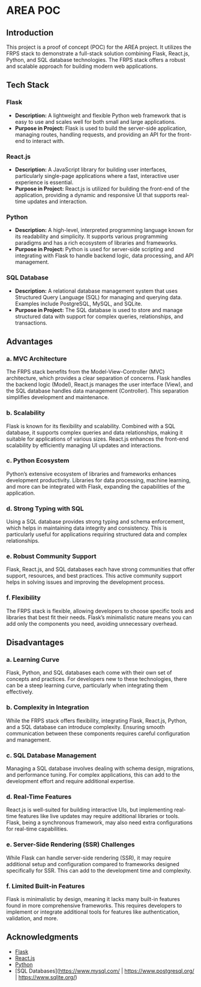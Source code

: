 # AREA POC

## Introduction

This project is a proof of concept (POC) for the AREA project. It utilizes the FRPS stack to demonstrate a full-stack solution combining Flask, React.js, Python, and SQL database technologies. The FRPS stack offers a robust and scalable approach for building modern web applications.

## Tech Stack

### Flask

- **Description:** A lightweight and flexible Python web framework that is easy to use and scales well for both small and large applications.
- **Purpose in Project:** Flask is used to build the server-side application, managing routes, handling requests, and providing an API for the front-end to interact with.

### React.js

- **Description:** A JavaScript library for building user interfaces, particularly single-page applications where a fast, interactive user experience is essential.
- **Purpose in Project:** React.js is utilized for building the front-end of the application, providing a dynamic and responsive UI that supports real-time updates and interaction.

### Python

- **Description:** A high-level, interpreted programming language known for its readability and simplicity. It supports various programming paradigms and has a rich ecosystem of libraries and frameworks.
- **Purpose in Project:** Python is used for server-side scripting and integrating with Flask to handle backend logic, data processing, and API management.

### SQL Database

- **Description:** A relational database management system that uses Structured Query Language (SQL) for managing and querying data. Examples include PostgreSQL, MySQL, and SQLite.
- **Purpose in Project:** The SQL database is used to store and manage structured data with support for complex queries, relationships, and transactions.

## Advantages

### a. MVC Architecture

The FRPS stack benefits from the Model-View-Controller (MVC) architecture, which provides a clear separation of concerns. Flask handles the backend logic (Model), React.js manages the user interface (View), and the SQL database handles data management (Controller). This separation simplifies development and maintenance.

### b. Scalability

Flask is known for its flexibility and scalability. Combined with a SQL database, it supports complex queries and data relationships, making it suitable for applications of various sizes. React.js enhances the front-end scalability by efficiently managing UI updates and interactions.

### c. Python Ecosystem

Python’s extensive ecosystem of libraries and frameworks enhances development productivity. Libraries for data processing, machine learning, and more can be integrated with Flask, expanding the capabilities of the application.

### d. Strong Typing with SQL

Using a SQL database provides strong typing and schema enforcement, which helps in maintaining data integrity and consistency. This is particularly useful for applications requiring structured data and complex relationships.

### e. Robust Community Support

Flask, React.js, and SQL databases each have strong communities that offer support, resources, and best practices. This active community support helps in solving issues and improving the development process.

### f. Flexibility

The FRPS stack is flexible, allowing developers to choose specific tools and libraries that best fit their needs. Flask’s minimalistic nature means you can add only the components you need, avoiding unnecessary overhead.

## Disadvantages

### a. Learning Curve

Flask, Python, and SQL databases each come with their own set of concepts and practices. For developers new to these technologies, there can be a steep learning curve, particularly when integrating them effectively.

### b. Complexity in Integration

While the FRPS stack offers flexibility, integrating Flask, React.js, Python, and a SQL database can introduce complexity. Ensuring smooth communication between these components requires careful configuration and management.

### c. SQL Database Management

Managing a SQL database involves dealing with schema design, migrations, and performance tuning. For complex applications, this can add to the development effort and require additional expertise.

### d. Real-Time Features

React.js is well-suited for building interactive UIs, but implementing real-time features like live updates may require additional libraries or tools. Flask, being a synchronous framework, may also need extra configurations for real-time capabilities.

### e. Server-Side Rendering (SSR) Challenges

While Flask can handle server-side rendering (SSR), it may require additional setup and configuration compared to frameworks designed specifically for SSR. This can add to the development time and complexity.

### f. Limited Built-in Features

Flask is minimalistic by design, meaning it lacks many built-in features found in more comprehensive frameworks. This requires developers to implement or integrate additional tools for features like authentication, validation, and more.

## Acknowledgments

- [Flask](https://flask.palletsprojects.com/)
- [React.js](https://reactjs.org/)
- [Python](https://www.python.org/)
- [SQL Databases](https://www.mysql.com/ | https://www.postgresql.org/ | https://www.sqlite.org/)
